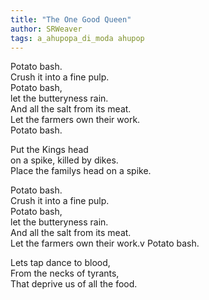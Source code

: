 ```yaml
---
title: "The One Good Queen"
author: SRWeaver
tags: a_ahupopa_di_moda ahupop
---
```

Potato bash.<br />
Crush it into a fine pulp.<br />
Potato bash,<br />
let the butteryness rain.<br />
And all the salt from its meat.<br />
Let the farmers own their work.<br />
Potato bash.

Put the Kings head<br />
on a spike, killed by dikes.<br />
Place the familys head on a spike.

Potato bash.<br />
Crush it into a fine pulp.<br />
Potato bash,<br />
let the butteryness rain.<br />
And all the salt from its meat.<br />
Let the farmers own their work.v
Potato bash.

Lets tap dance to blood,<br />
From the necks of tyrants,<br />
That deprive us of all the food.
